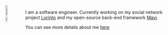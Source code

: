<img width="12%" align="left" alt="Github" src="https://i.imgur.com/norONJI_d.webp?maxwidth=760&fidelity=grand" />

I am a software engineer. Currently working on my social network project [Lorinto](https://lorinto.com) and my open-source back-end framework [Mavi](https://github.com/m-emre-yalcin/mavi).

You can see more details about me [here](https://m-emre-yalcin.github.io/)
